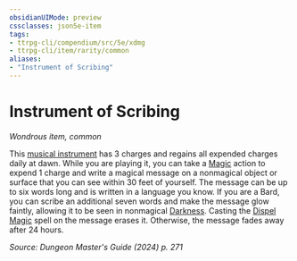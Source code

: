 ```yaml
---
obsidianUIMode: preview
cssclasses: json5e-item
tags:
- ttrpg-cli/compendium/src/5e/xdmg
- ttrpg-cli/item/rarity/common
aliases: 
- "Instrument of Scribing"
---
```

# Instrument of Scribing
*Wondrous item, common*  


This [musical instrument](musical-instrument-xphb.md) has 3 charges and regains all expended charges daily at dawn. While you are playing it, you can take a [Magic](actions.md#Magic) action to expend 1 charge and write a magical message on a nonmagical object or surface that you can see within 30 feet of yourself. The message can be up to six words long and is written in a language you know. If you are a Bard, you can scribe an additional seven words and make the message glow faintly, allowing it to be seen in nonmagical [Darkness](3-Compendium/CLI/rules/variant-rules/darkness-xphb.md). Casting the [Dispel Magic](/3-Compendium/CLI/spells/dispel-magic-xphb.md) spell on the message erases it. Otherwise, the message fades away after 24 hours.

*Source: Dungeon Master's Guide (2024) p. 271*